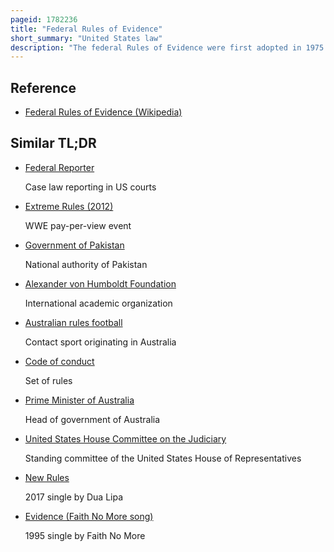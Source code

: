 ```yaml
---
pageid: 1782236
title: "Federal Rules of Evidence"
short_summary: "United States law"
description: "The federal Rules of Evidence were first adopted in 1975 codifying the Evidence Law that applies in federal Courts in the united States. In Addition, many States in the United States have either adopted the Federal Rules of Evidence, with or without local Variations, or have revised their own Evidence Rules or Codes to at least partially follow the federal Rules."
---
```


## Reference

- [Federal Rules of Evidence (Wikipedia)](https://en.wikipedia.org/?curid=1782236)

## Similar TL;DR

- [Federal Reporter](/tldr/en/federal-reporter)

  Case law reporting in US courts

- [Extreme Rules (2012)](/tldr/en/extreme-rules-2012)

  WWE pay-per-view event

- [Government of Pakistan](/tldr/en/government-of-pakistan)

  National authority of Pakistan

- [Alexander von Humboldt Foundation](/tldr/en/alexander-von-humboldt-foundation)

  International academic organization

- [Australian rules football](/tldr/en/australian-rules-football)

  Contact sport originating in Australia

- [Code of conduct](/tldr/en/code-of-conduct)

  Set of rules

- [Prime Minister of Australia](/tldr/en/prime-minister-of-australia)

  Head of government of Australia

- [United States House Committee on the Judiciary](/tldr/en/united-states-house-committee-on-the-judiciary)

  Standing committee of the United States House of Representatives

- [New Rules](/tldr/en/new-rules)

  2017 single by Dua Lipa

- [Evidence (Faith No More song)](/tldr/en/evidence-faith-no-more-song)

  1995 single by Faith No More
